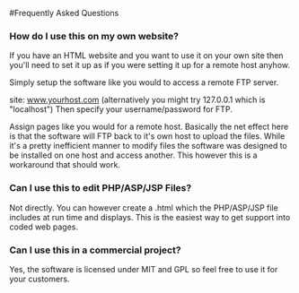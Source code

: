 #Frequently Asked Questions

### How do I use this on my own website? ###
If you have an HTML website and you want to use it on your own site then you'll need to set it up as if you were setting it up for a remote host anyhow.

Simply setup the software like you would to access a remote FTP server.

site: www.yourhost.com (alternatively you might try 127.0.0.1 which is "localhost")
Then specify your username/password for FTP.

Assign pages like you would for a remote host.  Basically the net effect here is that the software will FTP back to it's own host to upload the files.  While it's a pretty inefficient manner to modify files the software was designed to be installed on one host and access another.  This however this is a workaround that should work.

### Can I use this to edit PHP/ASP/JSP Files? ###
Not directly.  You can however create a .html which the PHP/ASP/JSP file includes at run time and displays.  This is the easiest way to get support into coded web pages.

### Can I use this in a commercial project? ###
Yes, the software is licensed under MIT and GPL so feel free to use it for your customers.